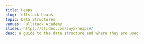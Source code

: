 ```yaml
---
title: Heaps
slug: fullstack-heaps
topic: Data Structures
venues: Fullstack Academy
slides: https://slides.com/swyx/heaps#/
desc: a guide to the data structure and where they are used
---
```

